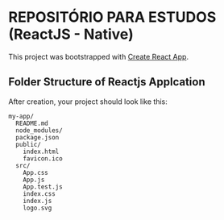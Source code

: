 # REPOSITÓRIO PARA ESTUDOS (ReactJS - Native)

This project was bootstrapped with [Create React App](https://github.com/facebookincubator/create-react-app).

## Folder Structure of Reactjs Applcation

After creation, your project should look like this:

```
my-app/
  README.md
  node_modules/
  package.json
  public/
    index.html
    favicon.ico
  src/
    App.css
    App.js
    App.test.js
    index.css
    index.js
    logo.svg
```
